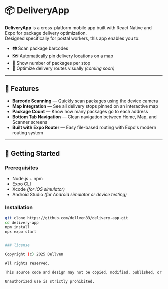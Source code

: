 # 📦 DeliveryApp

**DeliveryApp** is a cross-platform mobile app built with React Native and Expo for package delivery optimization.  
Designed specifically for postal workers, this app enables you to:

- 📷 Scan package barcodes  
- 🗺️ Automatically pin delivery locations on a map  
- 🔢 Show number of packages per stop  
- 🚗 Optimize delivery routes visually *(coming soon)*

---

## 🚀 Features

- **Barcode Scanning** — Quickly scan packages using the device camera  
- **Map Integration** — See all delivery stops pinned on an interactive map  
- **Package Count** — Know how many packages go to each address  
- **Bottom Tab Navigation** — Clean navigation between Home, Map, and Scanner screens  
- **Built with Expo Router** — Easy file-based routing with Expo's modern routing system  

---

## 📱 Getting Started

### Prerequisites

- Node.js + npm  
- Expo CLI  
- Xcode *(for iOS simulator)*  
- Android Studio *(for Android simulator or device testing)*  

### Installation

```bash
git clone https://github.com/dellven83/delivery-app.git
cd delivery-app
npm install
npx expo start


### license

Copyright (c) 2025 Dellven

All rights reserved.

This source code and design may not be copied, modified, published, or distributed without express written permission from the author.

Unauthorized use is strictly prohibited.
